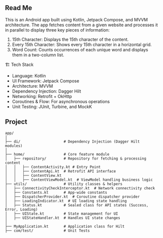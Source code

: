 ## Read Me
This is an Android app built using Kotlin, Jetpack Compose, and MVVM architecture. The app fetches content from a given website and processes it in parallel to display three key pieces of information:

1. 15th Character: Displays the 15th character of the content.
2. Every 15th Character: Shows every 15th character in a horizontal grid.
3. Word Count: Counts occurrences of each unique word and displays them in a two-column list.

🏗️ Tech Stack
- Language: Kotlin
- UI Framework: Jetpack Compose
- Architecture: MVVM
- Dependency Injection: Dagger Hilt
- Networking: Retrofit + OkHttp
- Coroutines & Flow: For asynchronous operations
- Unit Testing: JUnit, Turbine, and MockK

## Project 
```
app/
│
├── di/                    # Dependency Injection (Dagger Hilt modules)
│
├── home/                  # Core feature module
│   ├── repository/        # Repository for fetching & processing content
│   │   ├── ContentActivity.kt # Entry Point
│   │   ├── ContentApi.kt  # Retrofit API interface
│   │   ├── ContentView.kt 
│   │   ├── ContentViewModel.kt  # ViewModel handling business logic
├── utils/                 # Utility classes & helpers
│   ├── ConnectivityCheckInterceptor.kt  # Network connectivity check
│   ├── Constants.kt       # App-wide constants
│   ├── DispatcherProvider.kt  # Coroutine dispatcher provider
│   ├── LoadingIndicator.kt  # UI loading state handling
│   ├── Status.kt          # Sealed class for API states (Success, Error, Loading)
│   ├── UIState.kt         # State management for UI
│   ├── UIStateHandler.kt  # Handles UI state changes
│
├── MyApplication.kt       # Application class for Hilt
├── com/test/              # Unit Tests
```
